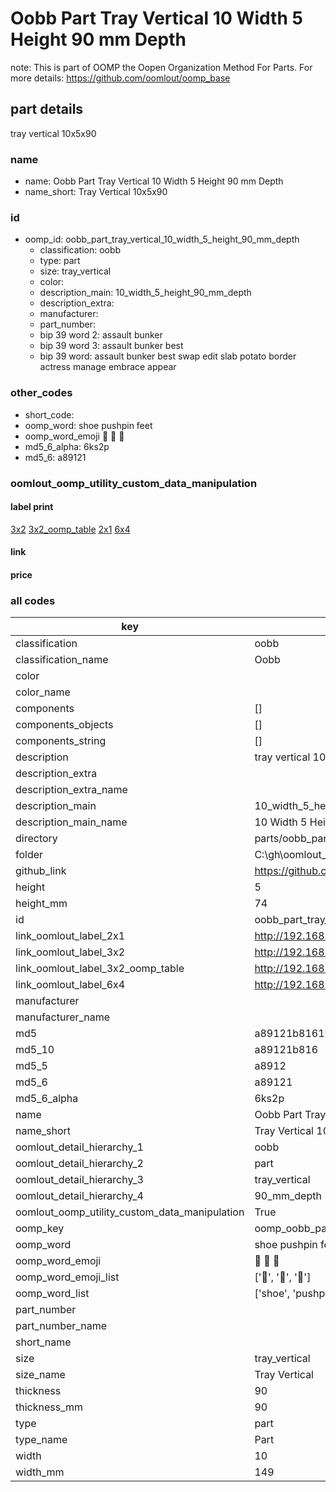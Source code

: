 # Oobb Part Tray Vertical 10 Width 5 Height 90 mm Depth  

note: This is part of OOMP the Oopen Organization Method For Parts. For more details: https://github.com/oomlout/oomp_base

##  part details
  



tray vertical 10x5x90



### name
* name: Oobb Part Tray Vertical 10 Width 5 Height 90 mm Depth
* name_short: Tray Vertical 10x5x90 
### id
* oomp_id: oobb_part_tray_vertical_10_width_5_height_90_mm_depth
  * classification: oobb
  * type: part
  * size: tray_vertical
  * color: 
  * description_main: 10_width_5_height_90_mm_depth
  * description_extra: 
  * manufacturer: 
  * part_number: 
  * bip 39 word 2: assault bunker
  * bip 39 word 3: assault bunker best
  * bip 39 word: assault bunker best swap edit slab potato border actress manage embrace appear

### other_codes
* short_code: 
* oomp_word: shoe pushpin feet
* oomp_word_emoji :shoe: :pushpin: :feet:
* md5_6_alpha: 6ks2p
* md5_6: a89121






### oomlout_oomp_utility_custom_data_manipulation
#### label print
[3x2](http://192.168.1.245:1112/?label=oomp%206ks2p)
[3x2_oomp_table](http://192.168.1.108:1112/?label=oomp%206ks2p)
[2x1](http://192.168.1.242:1112/?label=oomp%206ks2p)
[6x4](http://192.168.1.55:1112/?label=oomp%206ks2p)    

#### link

                              

#### price







### all codes 
| key | value |  
| --- | --- |  
| classification | oobb |  
| classification_name | Oobb |  
| color |  |  
| color_name |  |  
| components | [] |  
| components_objects | [] |  
| components_string | [] |  
| description | tray vertical 10x5x90 |  
| description_extra |  |  
| description_extra_name |  |  
| description_main | 10_width_5_height_90_mm_depth |  
| description_main_name | 10 Width 5 Height 90 mm Depth |  
| directory | parts/oobb_part_tray_vertical_10_width_5_height_90_mm_depth |  
| folder | C:\gh\oomlout_oobb_version_4_generated_parts\parts\oobb_part_tray_vertical_10_width_5_height_90_mm_depth |  
| github_link | https://github.com/oomlout/oomlout_oomp_part_src/tree/main/parts/oobb_part_tray_vertical_10_width_5_height_90_mm_depth |  
| height | 5 |  
| height_mm | 74 |  
| id | oobb_part_tray_vertical_10_width_5_height_90_mm_depth |  
| link_oomlout_label_2x1 | http://192.168.1.242:1112/?label=oomp%206ks2p |  
| link_oomlout_label_3x2 | http://192.168.1.245:1112/?label=oomp%206ks2p |  
| link_oomlout_label_3x2_oomp_table | http://192.168.1.108:1112/?label=oomp%206ks2p |  
| link_oomlout_label_6x4 | http://192.168.1.55:1112/?label=oomp%206ks2p |  
| manufacturer |  |  
| manufacturer_name |  |  
| md5 | a89121b81619d51b2ba33db42a87986c |  
| md5_10 | a89121b816 |  
| md5_5 | a8912 |  
| md5_6 | a89121 |  
| md5_6_alpha | 6ks2p |  
| name | Oobb Part Tray Vertical 10 Width 5 Height 90 mm Depth |  
| name_short | Tray Vertical 10x5x90  |  
| oomlout_detail_hierarchy_1 | oobb |  
| oomlout_detail_hierarchy_2 | part |  
| oomlout_detail_hierarchy_3 | tray_vertical |  
| oomlout_detail_hierarchy_4 | 90_mm_depth |  
| oomlout_oomp_utility_custom_data_manipulation | True |  
| oomp_key | oomp_oobb_part_tray_vertical_10_width_5_height_90_mm_depth |  
| oomp_word | shoe pushpin feet |  
| oomp_word_emoji | :shoe: :pushpin: :feet: |  
| oomp_word_emoji_list | [':shoe:', ':pushpin:', ':feet:'] |  
| oomp_word_list | ['shoe', 'pushpin', 'feet'] |  
| part_number |  |  
| part_number_name |  |  
| short_name |  |  
| size | tray_vertical |  
| size_name | Tray Vertical |  
| thickness | 90 |  
| thickness_mm | 90 |  
| type | part |  
| type_name | Part |  
| width | 10 |  
| width_mm | 149 |  

